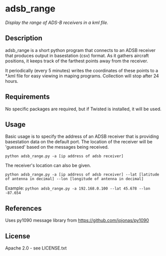 # adsb_range
*Display the range of ADS-B receivers in a kml file.*

## Description
adsb_range is a short python program that connects to an ADSB receiver that produces output in basestation (csv) format. As it gathers aircraft positions, it keeps track of the farthest points away from the receiver.

It periodically (every 5 minutes) writes the coordinates of these points to a *.kml file for easy viewing in maping programs. Collection will stop after 24 hours.

## Requirements
No specific packages are required, but if Twisted is installed, it will be used.

## Usage
Basic usage is to specify the address of an ADSB receiver that is providing basestation data on the default port. The location of the receiver will be 'guessed' based on the messages being received.

`python adsb_range.py -a [ip address of adsb receiver]`

The receiver's location can also be given.

`python adsb_range.py -a [ip address of adsb receiver] --lat [latitude of antenna in decimal] --lon [longitude of antenna in decimal]`

Example:
`python adsb_range.py -a 192.168.0.100 --lat 45.678 --lon -87.654`

## References
Uses py1090 message library from https://github.com/jojonas/py1090

## License
Apache 2.0 - see LICENSE.txt
